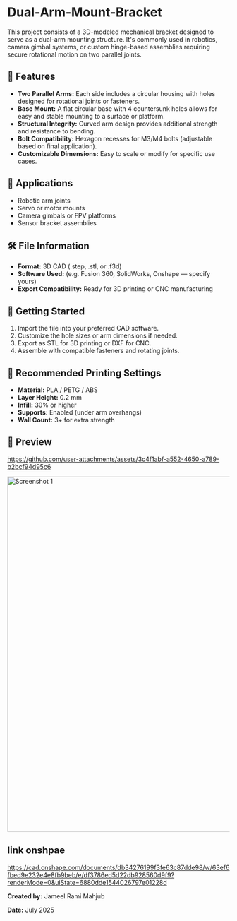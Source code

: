 # Dual-Arm-Mount-Bracket

This project consists of a 3D-modeled mechanical bracket designed to serve as a dual-arm mounting structure. It's commonly used in robotics, camera gimbal systems, or custom hinge-based assemblies requiring secure rotational motion on two parallel joints.

## 📐 Features

- **Two Parallel Arms:** Each side includes a circular housing with holes designed for rotational joints or fasteners.
- **Base Mount:** A flat circular base with 4 countersunk holes allows for easy and stable mounting to a surface or platform.
- **Structural Integrity:** Curved arm design provides additional strength and resistance to bending.
- **Bolt Compatibility:** Hexagon recesses for M3/M4 bolts (adjustable based on final application).
- **Customizable Dimensions:** Easy to scale or modify for specific use cases.

## 🧰 Applications

- Robotic arm joints
- Servo or motor mounts
- Camera gimbals or FPV platforms
- Sensor bracket assemblies

## 🛠️ File Information

- **Format:** 3D CAD (.step, .stl, or .f3d)
- **Software Used:** (e.g. Fusion 360, SolidWorks, Onshape — specify yours)
- **Export Compatibility:** Ready for 3D printing or CNC manufacturing

## 🚀 Getting Started

1. Import the file into your preferred CAD software.
2. Customize the hole sizes or arm dimensions if needed.
3. Export as STL for 3D printing or DXF for CNC.
4. Assemble with compatible fasteners and rotating joints.

## 📏 Recommended Printing Settings

- **Material:** PLA / PETG / ABS
- **Layer Height:** 0.2 mm
- **Infill:** 30% or higher
- **Supports:** Enabled (under arm overhangs)
- **Wall Count:** 3+ for extra strength

## 📸 Preview

https://github.com/user-attachments/assets/3c4f1abf-a552-4650-a789-b2bcf94d95c6

<img width="948" height="805" alt="Screenshot 1" src="https://github.com/user-attachments/assets/450ecaff-41e7-4890-89ff-d5d896fc21e4" />

## link onshpae 
https://cad.onshape.com/documents/db34276199f3fe63c87dde98/w/63ef6fbed9e232e4e8fb9beb/e/df3786ed5d22db928560d9f9?renderMode=0&uiState=6880dde1544026797e01228d


**Created by:** Jameel Rami Mahjub 

**Date:** July 2025
